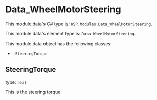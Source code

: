 # Data_WheelMotorSteering

This module data's C# type is: `KSP.Modules.Data_WheelMotorSteering`.

This module data's element type is: `Data_WheelMotorSteering`.

This module data object has the following classes:

- `.SteeringTorque`

## SteeringTorque

type: `real`

This is the steering torque

